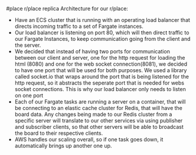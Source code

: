 #place
r/place replica
Architecture for our r/place:
  -  Have an ECS cluster that is running with an operating load balancer that directs incoming
  traffic to a set of Fargate instances.
  - Our load balancer is listening on port 80, which will then direct traffic to our Fargate Instances,
  to keep communication going from the client and the server.
  - We decided that instead of having two ports for communication between our client and server,
  one for the http request for loading the html (8080) and one for the web socket connection(8081),
  we decided to have one port that will be used for both purposes. We used a library called socket.io
  that wraps around the port that is being listened for the http request, so it abstracts the seperate
  port that is needed for webs socket connections. This is why our load balancer only needs to listen on
  one port
  -  Each of our Fargate tasks are running a server on a container, that will be connecting to an elastic
  cache cluster for Redis, that will have the board data. Any changes being made to our Redis cluster from a
  specific server will translate to our other services via using publisher and subscriber clients, so that other
  servers will be able to broadcast the board to their respective clients.
  -  AWS handles our scaling overall, so if one task goes down, it automatically brings up another one up. 
